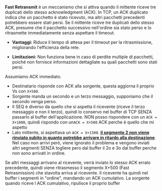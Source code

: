 **Fast Retransmit** è un meccanismo che si attiva quando il mittente riceve tre duplicati dello stesso acknowledgment (ACK). In TCP, un ACK duplicato indica che un pacchetto è stato ricevuto, ma altri pacchetti precedenti potrebbero essere stati persi. Se il mittente riceve tre duplicati dello stesso ACK, presume che il pacchetto successivo nell'ordine sia stato perso e lo ritrasmette immediatamente senza aspettare il timeout.

- **Vantaggi:** Riduce il tempo di attesa per il timeout per la ritrasmissione, migliorando l'efficienza della rete.
    
- **Limitazioni:** Non funziona bene in caso di perdite multiple di pacchetti, poiché non fornisce informazioni dettagliate su quali pacchetti sono stati persi.

Assumiamo ACK immediato. 

- Destinatario risponde con ACK alla sorgente, questa aggiorna il proprio Vs con `X+500`. 
- Sorgente manda un secondo e un terzo messaggio, supponiamo che il secondo venga perso.
- Il SEQ è diverso da quello che si aspetta il ricevente (riceve il terzo messaggio e non il terzo), quindi lo conservo nel buffer di TCP SENZA passarlo al buffer dell'applicazione. NON posso rispondere con un `ACK = X+1000`, quindi rispondo con un`ACK = X+500` ACK perche è quello che mi aspetto
- Lato mittente, si aspettava un `ACK = X+1500`. <b><u>il segmento 2 non viene rinviato subito in quanto potrebbe arrivare in ritardo alla destinazione</u></b>. Nel caso non arrivi però, viene ignorato il problema e vengono inviati altri segmenti SENZA togliere pero dal buffer il 2o e 3o dal buffer perche non sono arrivati in ordine. 

Se altri messaggi arrivano al ricevente, verrà inviato lo stesso ACK errato precedente, quindi viene ritrasmesso il segmento X+500 (Fast Retrasmission) che stavolta arriva al ricevente.
Il ricevente ha quindi nel buffer i segmenti in "ordine", mandando un ACK cumulativo. La sorgente quando riceve l ACK cumulativo, ripulisce il proprio buffer 
